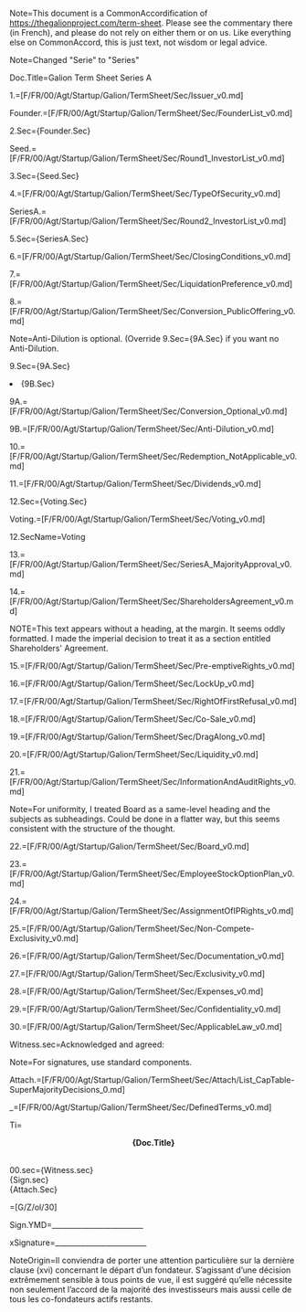 Note=This document is a CommonAccordification of <a href="https://thegalionproject.com/term-sheet">https://thegalionproject.com/term-sheet</a>.  Please see the commentary there (in French), and please do not rely on either them or on us.  Like everything else on CommonAccord, this is just text, not wisdom or legal advice. 
 
Note=Changed "Serie" to "Series"

Doc.Title=Galion Term Sheet Series A

1.=[F/FR/00/Agt/Startup/Galion/TermSheet/Sec/Issuer_v0.md]

Founder.=[F/FR/00/Agt/Startup/Galion/TermSheet/Sec/FounderList_v0.md]

2.Sec={Founder.Sec}

Seed.=[F/FR/00/Agt/Startup/Galion/TermSheet/Sec/Round1_InvestorList_v0.md]

3.Sec={Seed.Sec}

4.=[F/FR/00/Agt/Startup/Galion/TermSheet/Sec/TypeOfSecurity_v0.md]

SeriesA.=[F/FR/00/Agt/Startup/Galion/TermSheet/Sec/Round2_InvestorList_v0.md]

5.Sec={SeriesA.Sec}

6.=[F/FR/00/Agt/Startup/Galion/TermSheet/Sec/ClosingConditions_v0.md]

7.=[F/FR/00/Agt/Startup/Galion/TermSheet/Sec/LiquidationPreference_v0.md]

8.=[F/FR/00/Agt/Startup/Galion/TermSheet/Sec/Conversion_PublicOffering_v0.md]

Note=Anti-Dilution is optional. (Override 9.Sec={9A.Sec} if you want no Anti-Dilution.

9.Sec={9A.Sec}<li>{9B.Sec}

9A.=[F/FR/00/Agt/Startup/Galion/TermSheet/Sec/Conversion_Optional_v0.md]

9B.=[F/FR/00/Agt/Startup/Galion/TermSheet/Sec/Anti-Dilution_v0.md]

10.=[F/FR/00/Agt/Startup/Galion/TermSheet/Sec/Redemption_NotApplicable_v0.md]

11.=[F/FR/00/Agt/Startup/Galion/TermSheet/Sec/Dividends_v0.md]

12.Sec={Voting.Sec}

Voting.=[F/FR/00/Agt/Startup/Galion/TermSheet/Sec/Voting_v0.md]

12.SecName=Voting

13.=[F/FR/00/Agt/Startup/Galion/TermSheet/Sec/SeriesA_MajorityApproval_v0.md]

14.=[F/FR/00/Agt/Startup/Galion/TermSheet/Sec/ShareholdersAgreement_v0.md]

NOTE=This text appears without a heading, at the margin.  It seems oddly formatted.  I made the imperial decision to treat it as a section entitled Shareholders' Agreement. 

15.=[F/FR/00/Agt/Startup/Galion/TermSheet/Sec/Pre-emptiveRights_v0.md]

16.=[F/FR/00/Agt/Startup/Galion/TermSheet/Sec/LockUp_v0.md]

17.=[F/FR/00/Agt/Startup/Galion/TermSheet/Sec/RightOfFirstRefusal_v0.md]

18.=[F/FR/00/Agt/Startup/Galion/TermSheet/Sec/Co-Sale_v0.md]

19.=[F/FR/00/Agt/Startup/Galion/TermSheet/Sec/DragAlong_v0.md]

20.=[F/FR/00/Agt/Startup/Galion/TermSheet/Sec/Liquidity_v0.md]

21.=[F/FR/00/Agt/Startup/Galion/TermSheet/Sec/InformationAndAuditRights_v0.md]

Note=For uniformity, I treated Board as a same-level heading and the subjects as subheadings.  Could be done in a flatter way, but this seems consistent with the structure of the thought.

22.=[F/FR/00/Agt/Startup/Galion/TermSheet/Sec/Board_v0.md]

23.=[F/FR/00/Agt/Startup/Galion/TermSheet/Sec/EmployeeStockOptionPlan_v0.md]

24.=[F/FR/00/Agt/Startup/Galion/TermSheet/Sec/AssignmentOfIPRights_v0.md]

25.=[F/FR/00/Agt/Startup/Galion/TermSheet/Sec/Non-Compete-Exclusivity_v0.md]

26.=[F/FR/00/Agt/Startup/Galion/TermSheet/Sec/Documentation_v0.md]

27.=[F/FR/00/Agt/Startup/Galion/TermSheet/Sec/Exclusivity_v0.md]

28.=[F/FR/00/Agt/Startup/Galion/TermSheet/Sec/Expenses_v0.md]

29.=[F/FR/00/Agt/Startup/Galion/TermSheet/Sec/Confidentiality_v0.md]

30.=[F/FR/00/Agt/Startup/Galion/TermSheet/Sec/ApplicableLaw_v0.md]

Witness.sec=Acknowledged and agreed:

Note=For signatures, use standard components.

Attach.=[F/FR/00/Agt/Startup/Galion/TermSheet/Sec/Attach/List_CapTable-SuperMajorityDecisions_0.md]

_=[F/FR/00/Agt/Startup/Galion/TermSheet/Sec/DefinedTerms_v0.md]

Ti=<b><center>{Doc.Title}</center></b><br>

00.sec={Witness.sec}<br>{Sign.sec}<br>{Attach.Sec}

=[G/Z/ol/30]

Sign.YMD=_________________________

xSignature=_________________________

NoteOrigin=Il conviendra de porter une attention particulière sur la dernière clause (xvi) concernant le départ d’un fondateur. S’agissant d’une décision extrêmement sensible à tous points de vue, il est suggéré qu’elle nécessite non seulement l’accord de la majorité des investisseurs mais aussi celle de tous les co-fondateurs actifs restants.